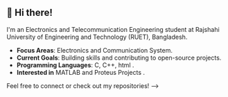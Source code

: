 
## 👋 Hi there!

I'm an Electronics and Telecommunication Engineering student at Rajshahi University of Engineering and Technology (RUET), Bangladesh.

- **Focus Areas**: Electronics and Communication System.
- **Current Goals**: Building skills and contributing to open-source projects.
- **Programming Languages**: C, C++, html .
- **Interested in** MATLAB and Proteus Projects  .

Feel free to connect or check out my repositories!
-->
